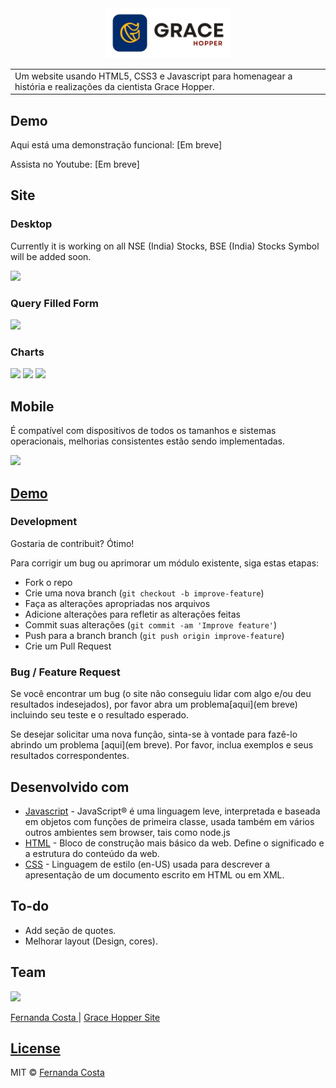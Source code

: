 <div style="text-align:center">
<img src="assets/img/logo-sem-bg-.png" width="200">
</div>
<table>

<tr>
<td>
  Um website usando HTML5, CSS3 e Javascript para homenagear a história e realizações da cientista Grace Hopper.
</td>
</tr>
</table>


## Demo
Aqui está uma demonstração funcional: [Em breve]

Assista no Youtube: [Em breve]
## Site

### Desktop
Currently it is working on all NSE (India) Stocks, BSE (India) Stocks Symbol will be added soon.

![](https://iharsh234.github.io/WebApp/images/demo/web_app_face.JPG)

### Query Filled Form
![](https://iharsh234.github.io/WebApp/images/demo/demo_query.JPG)

### Charts
![](https://iharsh234.github.io/WebApp/images/demo/demo_chart1.JPG)
![](https://iharsh234.github.io/WebApp/images/demo/demo_chart2.JPG)
![](https://iharsh234.github.io/WebApp/images/demo/demo_chart3.JPG)


## Mobile
É compatível com dispositivos de todos os tamanhos e sistemas operacionais, melhorias consistentes estão sendo implementadas.

![](https://iharsh234.github.io/WebApp/images/demo/mobile.png)




## [Demo]() 

### Development
Gostaria de contribuit? Ótimo!

Para corrigir um bug ou aprimorar um módulo existente, siga estas etapas:

- Fork o repo
- Crie uma nova branch (`git checkout -b improve-feature`)
- Faça as alterações apropriadas nos arquivos
- Adicione alterações para refletir as alterações feitas
- Commit suas alterações (`git commit -am 'Improve feature'`)
- Push para a branch branch (`git push origin improve-feature`)
- Crie um Pull Request 

### Bug / Feature Request

Se você encontrar um bug (o site não conseguiu lidar com algo e/ou deu resultados indesejados), por favor abra um problema[aqui](em breve) incluindo seu teste e o resultado esperado.

Se desejar solicitar uma nova função, sinta-se à vontade para fazê-lo abrindo um problema [aqui](em breve). Por favor, inclua exemplos e seus resultados correspondentes.


## Desenvolvido com 

- [Javascript](https://developer.mozilla.org/pt-BR/docs/Web/JavaScript) - JavaScript® é uma linguagem leve, interpretada e baseada em objetos com funções de primeira classe, usada também em vários outros ambientes sem browser, tais como node.js
- [HTML](https://developer.mozilla.org/pt-BR/docs/Web/HTML) - Bloco de construção mais básico da web. Define o significado e a estrutura do conteúdo da web. 
- [CSS](http://getbootstrap.com/) -  Linguagem de estilo (en-US) usada para descrever a apresentação de um documento escrito em HTML ou em XML. 


## To-do
- Add seção de quotes.
- Melhorar layout (Design, cores).

## Team

<img src="https://avatars.githubusercontent.com/u/59060824?v=4" width="200">

[Fernanda Costa ](https://github.com/fernandacostads) 
| [Grace Hopper Site]()

## [License]()

MIT © [Fernanda Costa ](https://github.com/fernandacostads)

